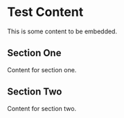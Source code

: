 # Test Content

This is some content to be embedded.

## Section One

Content for section one.

## Section Two

Content for section two.
